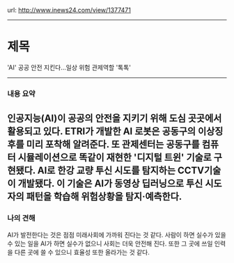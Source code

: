 url: http://www.inews24.com/view/1377471

---

# 제목
'AI' 공공 안전 지킨다…일상 위험 관제역할 '톡톡'

---

### 내용 요약
인공지능(AI)이 공공의 안전을 지키기 위해 도심 곳곳에서 활용되고 있다.
ETRI가 개발한 AI 로봇은 공동구의 이상징후를 미리 포착해 알려준다. 또 관제센터는 공동구를 컴퓨터 시뮬레이션으로 똑같이 재현한 '디지털 트윈' 기술로 구현됐다.
AI로 한강 교량 투신 시도를 탐지하는 CCTV기술이 개발됐다. 이 기술은 AI가 동영상 딥러닝으로 투신 시도자의 패턴을 학습해 위험상황을 탐지·예측한다.
---

### 나의 견해
AI가 발전한다는 것은 점점 미래사회에 가까워 진다는 것 같다.
사람이 하면 실수가 있을 수 있는 일을 AI가 하면 실수가 없으니 사회는 더욱 안전해 진다.
또한 그 곳에 쓰일 인력을 다른 곳에 쓸 수 있으니 효율성 또한 올라가는 것 같다.